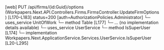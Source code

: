[web] PUT /api/firms/{id:Guid}/options  (Workpapers.Next.API.Controllers.Firms.FirmsController.UpdateFirmOptions)  [L170–L183] status=200 [auth=AuthorizationPolicies.Administrator]
  └─ uses_service UnitOfWork
    └─ method Table [L177]
      └─ ... (no implementation details available)
  └─ uses_service UserService
    └─ method IsSuperUser [L174]
      └─ implementation Workpapers.Next.ApplicationService.Services.UserService.IsSuperUser [L20-L295]

